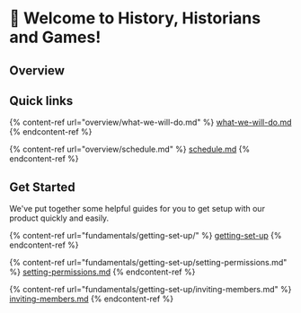 # 👋 Welcome to History, Historians and Games!

## Overview



## Quick links

{% content-ref url="overview/what-we-will-do.md" %}
[what-we-will-do.md](overview/what-we-will-do.md)
{% endcontent-ref %}

{% content-ref url="overview/schedule.md" %}
[schedule.md](overview/schedule.md)
{% endcontent-ref %}

## Get Started

We've put together some helpful guides for you to get setup with our product quickly and easily.

{% content-ref url="fundamentals/getting-set-up/" %}
[getting-set-up](fundamentals/getting-set-up/)
{% endcontent-ref %}

{% content-ref url="fundamentals/getting-set-up/setting-permissions.md" %}
[setting-permissions.md](fundamentals/getting-set-up/setting-permissions.md)
{% endcontent-ref %}

{% content-ref url="fundamentals/getting-set-up/inviting-members.md" %}
[inviting-members.md](fundamentals/getting-set-up/inviting-members.md)
{% endcontent-ref %}
